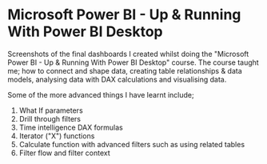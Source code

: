 # Microsoft Power BI - Up & Running With Power BI Desktop

Screenshots of the final dashboards I created whilst doing the "Microsoft Power BI - Up & Running With Power BI Desktop" course. The course taught me; how to connect and shape data, creating table relationships & data models, analysing data with DAX calculations and visualising data.

Some of the more advanced things I have learnt include;

1. What If parameters
2. Drill through filters
3. Time intelligence DAX formulas
4. Iterator ("X") functions
5. Calculate function with advanced filters such as using related tables
6. Filter flow and filter context
